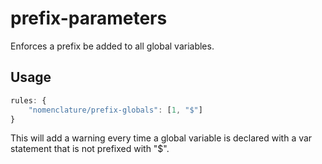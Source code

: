 prefix-parameters
=================

Enforces a prefix be added to all global variables.

Usage
-----

```Javascript
rules: {
    "nomenclature/prefix-globals": [1, "$"]
}
```
This will add a warning every time a global variable is declared with a var statement that is not prefixed with "$".